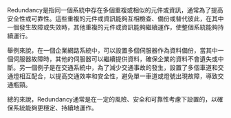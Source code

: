 Redundancy是指同一個系統中存在多個重複或相似的元件或資訊，通常為了提高安全性或可靠性。這些重複的元件或資訊能夠互相檢查、備份或替代彼此，在其中一個發生故障或失效時，其他重複的元件或資訊能夠繼續運作，使整個系統能夠持續運行。

舉例來說，在一個企業網路系統中，可以設置多個伺服器作為資料備份，當其中一個伺服器故障時，其他的伺服器可以繼續提供資料，確保企業的資料不會遺失或中斷。另一個例子是在交通系統中，為了減少交通事故的發生，設置了多個車道和交通燈相互配合，以提高交通效率和安全性，避免單一車道或燈號出現故障，導致交通瓶頸。

總的來說，Redundancy通常是在一定的風險、安全和可靠性考慮下設置的，以確保系統能夠更穩定、持續地運作。